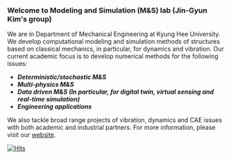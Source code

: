 ### Welcome to Modeling and Simulation (M&S) lab (Jin-Gyun Kim's group) 

We are in Department of Mechanical Engineering at Kyung Hee University. We develop computational modeling and simulation  methods of structures based on classical mechanics, in particular, for dynamics and vibration.
Our current academic focus is to develop numerical methods for the following issues:  
* ***Deterministic/stochastic M&S***  
* ***Multi-physics M&S***  
* ***Data driven M&S (In particular, for digital twin, virtual sensing and real-time simulation)***  
* ***Engineering applications***
  
We also tackle broad range projects of vibration, dynamics and CAE issues with both academic and industrial partners. For more information, please visit our [website](https://sites.google.com/site/modelingnsimulation).

[![Hits](https://hits.seeyoufarm.com/api/count/incr/badge.svg?url=https%3A%2F%2Fgithub.com%2FKHU-MASLAB&count_bg=%2379C83D&title_bg=%23555555&icon=&icon_color=%23E7E7E7&title=Visits&edge_flat=false)](https://hits.seeyoufarm.com)
